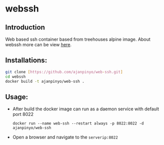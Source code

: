 # webssh
## Introduction
Web based ssh container based from treehouses alpine image. About webssh more can be view [here](https://pypi.org/project/webssh/).
## Installations:
```bash
git clone [https://github.com/ajanpinyo/web-ssh.git]
cd webssh
docker build -t ajanpinyo/web-ssh .
```
## Usage:
- After build the docker image can run as a daemon service with default port 8022

   ``docker run --name web-ssh --restart always -p 8022:8022 -d ajanpinyo/web-ssh``
- Open a browser and navigate to the ``serverip:8022``
